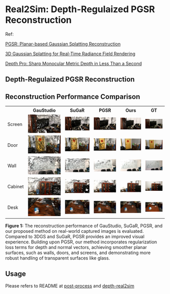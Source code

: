 # Real2Sim: Depth-Regulaized PGSR Reconstruction

Ref: 

[PGSR: Planar-based Gaussian Splatting Reconstruction](https://github.com/zju3dv/PGSR)

[3D Gaussian Splatting for Real-Time Radiance Field Rendering](https://github.com/graphdeco-inria/gaussian-splatting/tree/dev?tab=readme-ov-file#depth-regularization)

[Depth Pro: Sharp Monocular Metric Depth in Less Than a Second](https://github.com/apple/ml-depth-pro)  

## Depth-Regulaized PGSR Reconstruction

<!DOCTYPE html>
<html lang="en">

<body>
    <h2>Reconstruction Performance Comparison</h2>
    <table>
        <tr>
            <th></th>
            <th>GauStudio</th>
            <th>SuGaR</th>
            <th>PGSR</th>
            <th>Ours</th>
            <th>GT</th>
        </tr>
        <tr>
            <td>Screen</td>
            <td><img src="img/render_result/gs/0112.png" alt="Screen GS"></td>
            <td><img src="img/render_result/sugar/0112.png" alt="Screen SuGaR"></td>
            <td><img src="img/render_result/pgsr/0112.png" alt="Screen PGSR"></td>
            <td><img src="img/render_result/pgsr_dn/0112.png" alt="Screen Ours"></td>
            <td><img src="img/render_result/gt/0112.png" alt="Screen GT"></td>
        </tr>
        <tr>
            <td>Door</td>
            <td><img src="img/render_result/gs/0016.png" alt="Door GS"></td>
            <td><img src="img/render_result/sugar/0016.png" alt="Door SuGaR"></td>
            <td><img src="img/render_result/pgsr/0016.png" alt="Door PGSR"></td>
            <td><img src="img/render_result/pgsr_dn/0016.png" alt="Door Ours"></td>
            <td><img src="img/render_result/gt/0016.png" alt="Door GT"></td>
        </tr>
        <tr>
            <td>Wall</td>
            <td><img src="img/render_result/gs/0019.png" alt="Wall GS"></td>
            <td><img src="img/render_result/sugar/0019.png" alt="Wall SuGaR"></td>
            <td><img src="img/render_result/pgsr/0019.png" alt="Wall PGSR"></td>
            <td><img src="img/render_result/pgsr_dn/0019.png" alt="Wall Ours"></td>
            <td><img src="img/render_result/gt/0019.png" alt="Wall GT"></td>
        </tr>
        <tr>
            <td>Cabinet</td>
            <td><img src="img/render_result/gs/0073.png" alt="Cabinet GS"></td>
            <td><img src="img/render_result/sugar/0073.png" alt="Cabinet SuGaR"></td>
            <td><img src="img/render_result/pgsr/0073.png" alt="Cabinet PGSR"></td>
            <td><img src="img/render_result/pgsr_dn/0073.png" alt="Cabinet Ours"></td>
            <td><img src="img/render_result/gt/0073.png" alt="Cabinet GT"></td>
        </tr>
        <tr>
            <td>Desk</td>
            <td><img src="img/render_result/gs/0024.png" alt="Desk GS"></td>
            <td><img src="img/render_result/sugar/0024.png" alt="Desk SuGaR"></td>
            <td><img src="img/render_result/pgsr/0024.png" alt="Desk PGSR"></td>
            <td><img src="img/render_result/pgsr_dn/0024.png" alt="Desk Ours"></td>
            <td><img src="img/render_result/gt/0024.png" alt="Desk GT"></td>
        </tr>
    </table>
    <p><strong>Figure 1:</strong> The reconstruction performance of GauStudio, SuGaR, PGSR, and our proposed method on real-world captured images is evaluated. Compared to 3DGS and SuGaR, PGSR provides an improved visual experience. Building upon PGSR, our method incorporates regularization loss terms for depth and normal vectors, achieving smoother planar surfaces, such as walls, doors, and screens, and demonstrating more robust handling of transparent surfaces like glass.</p>
</body>
</html>


## Usage

Please refers to README at [post-process](https://github.com/pzhren/InfiniteWorld/blob/master/real2sim/post-process/README.md) and [depth-real2sim](https://github.com/Faccococo/PGSR?tab=readme-ov-file#pgsr-planar-based-gaussian-splatting-for-efficient-and-high-fidelity-surface-reconstruction)
